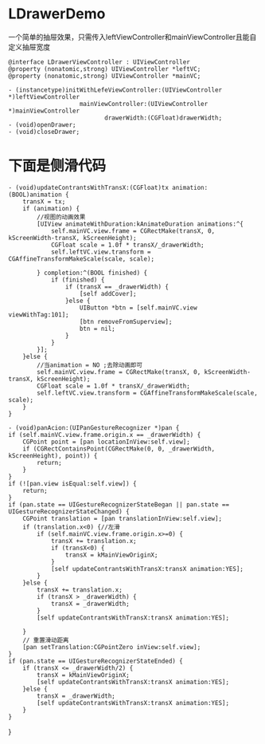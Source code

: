 


# LDrawerDemo
一个简单的抽屉效果，只需传入leftViewController和mainViewController且能自定义抽屉宽度
 
    @interface LDrawerViewController : UIViewController
    @property (nonatomic,strong) UIViewController *leftVC;
    @property (nonatomic,strong) UIViewController *mainVC;

    - (instancetype)initWithLefeViewController:(UIViewController *)leftViewController
                        mainViewController:(UIViewController *)mainViewController
                               drawerWidth:(CGFloat)drawerWidth;
    - (void)openDrawer;
    - (void)closeDrawer;

# 下面是侧滑代码

    - (void)updateContrantsWithTransX:(CGFloat)tx animation:(BOOL)animation {
        transX = tx;
        if (animation) {
            //视图的动画效果
            [UIView animateWithDuration:kAnimateDuration animations:^{
                self.mainVC.view.frame = CGRectMake(transX, 0, kScreenWidth-transX, kScreenHeight);
                CGFloat scale = 1.0f * transX/_drawerWidth;
                self.leftVC.view.transform = CGAffineTransformMakeScale(scale, scale);

            } completion:^(BOOL finished) {
                if (finished) {
                    if (transX == _drawerWidth) {
                        [self addCover];
                    }else {
                        UIButton *btn = [self.mainVC.view viewWithTag:101];
                        [btn removeFromSuperview];
                        btn = nil;
                    }
                }
            }];
        }else {
            //当animation = NO ;去除动画即可
            self.mainVC.view.frame = CGRectMake(transX, 0, kScreenWidth-transX, kScreenHeight);
            CGFloat scale = 1.0f * transX/_drawerWidth;
            self.leftVC.view.transform = CGAffineTransformMakeScale(scale, scale);
        }
    }
    
    - (void)panAcion:(UIPanGestureRecognizer *)pan {
    if (self.mainVC.view.frame.origin.x == _drawerWidth) {
        CGPoint point = [pan locationInView:self.view];
        if (CGRectContainsPoint(CGRectMake(0, 0, _drawerWidth, kScreenHeight), point)) {
            return;
        }
    }
    if (![pan.view isEqual:self.view]) {
        return;
    }
    if (pan.state == UIGestureRecognizerStateBegan || pan.state == UIGestureRecognizerStateChanged) {
        CGPoint translation = [pan translationInView:self.view];
        if (translation.x<0) {//左滑
            if (self.mainVC.view.frame.origin.x>=0) {
                transX += translation.x;
                if (transX<0) {
                    transX = kMainViewOriginX;
                }
                [self updateContrantsWithTransX:transX animation:YES];
            }
        }else {
            transX += translation.x;
            if (transX > _drawerWidth) {
                transX = _drawerWidth;
            }
            [self updateContrantsWithTransX:transX animation:YES];
        
        }
        // 重置滑动距离
        [pan setTranslation:CGPointZero inView:self.view];
    }
    if (pan.state == UIGestureRecognizerStateEnded) {
        if (transX <= _drawerWidth/2) {
            transX = kMainViewOriginX;
            [self updateContrantsWithTransX:transX animation:YES];
        }else {
            transX = _drawerWidth;
            [self updateContrantsWithTransX:transX animation:YES];
        }
    }
}



   
